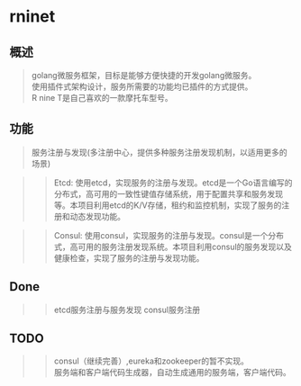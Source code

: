 **rninet**
==========

**概述**
--------
>golang微服务框架，目标是能够方便快捷的开发golang微服务。<br>
>使用插件式架构设计，服务所需要的功能均已插件的方式提供。<br>
>R nine T是自己喜欢的一款摩托车型号。<br>
    
    
**功能**
--------

>服务注册与发现(多注册中心，提供多种服务注册发现机制，以适用更多的场景)<br>

>>Etcd:  使用etcd，实现服务的注册与发现。etcd是一个Go语言编写的分布式，高可用的一致性键值存储系统，用于配置共享和服务发现等。本项目利用etcd的K/V存储，租约和监控机制，实现了服务的注册和动态发现功能。<br>

>>Consul:  使用consul，实现服务的注册与发现。consul是一个分布式，高可用的服务注册发现系统。本项目利用consul的服务发现以及健康检查，实现了服务的注册与发现功能。<br>

**Done**
--------
>>etcd服务注册与服务发现
>>consul服务注册

**TODO**
--------
>>consul（继续完善）,eureka和zookeeper的暂不实现。<br>
>>服务端和客户端代码生成器，自动生成通用的服务端，客户端代码。<br>
    
